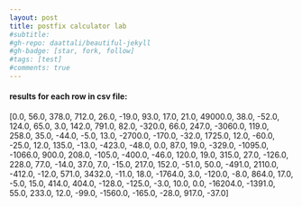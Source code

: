 ```yaml
---
layout: post
title: postfix calculator lab
#subtitle: 
#gh-repo: daattali/beautiful-jekyll
#gh-badge: [star, fork, follow]
#tags: [test]
#comments: true
---
```

#### results for each row in csv file:
[0.0, 56.0, 378.0, 712.0, 26.0, -19.0, 93.0, 17.0, 21.0, 49000.0, 38.0, -52.0, 124.0, 65.0, 3.0, 142.0, 791.0, 82.0, -320.0, 66.0, 247.0, -3060.0, 119.0, 258.0, 35.0, -44.0, -5.0, 13.0, -2700.0, -170.0, -32.0, 1725.0, 12.0, -60.0, -25.0, 12.0, 135.0, -13.0, -423.0, -48.0, 0.0, 87.0, 19.0, -329.0, -1095.0, -1066.0, 900.0, 208.0, -105.0, -400.0, -46.0, 120.0, 19.0, 315.0, 27.0, -126.0, 228.0, 77.0, -14.0, 37.0, 7.0, -15.0, 217.0, 152.0, -51.0, 50.0, -491.0, 2110.0, -412.0, -12.0, 571.0, 3432.0, -11.0, 18.0, -1764.0, 3.0, -120.0, -8.0, 864.0, 17.0, -5.0, 15.0, 414.0, 404.0, -128.0, -125.0, -3.0, 10.0, 0.0, -16204.0, -1391.0, 55.0, 233.0, 12.0, -99.0, -1560.0, -165.0, -28.0, 917.0, -37.0]

